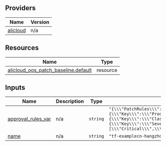 <!-- BEGIN_TF_DOCS -->
## Providers

| Name | Version |
|------|---------|
| <a name="provider_alicloud"></a> [alicloud](#provider\_alicloud) | n/a |

## Resources

| Name | Type |
|------|------|
| [alicloud_oos_patch_baseline.default](https://registry.terraform.io/providers/hashicorp/alicloud/latest/docs/resources/oos_patch_baseline) | resource |

## Inputs

| Name | Description | Type | Default | Required |
|------|-------------|------|---------|:--------:|
| <a name="input_approval_rules_var"></a> [approval\_rules\_var](#input\_approval\_rules\_var) | n/a | `string` | `"{\\\"PatchRules\\\":[{\\\"PatchFilterGroup\\\":[{\\\"Key\\\":\\\"PatchSet\\\",\\\"Values\\\":[\\\"OS\\\"]},{\\\"Key\\\":\\\"ProductFamily\\\",\\\"Values\\\":[\\\"Windows\\\"]},{\\\"Key\\\":\\\"Product\\\",\\\"Values\\\":[\\\"Windows 10\\\",\\\"Windows 7\\\"]},{\\\"Key\\\":\\\"Classification\\\",\\\"Values\\\":[\\\"Security Updates\\\",\\\"Updates\\\",\\\"Update Rollups\\\",\\\"Critical Updates\\\"]},{\\\"Key\\\":\\\"Severity\\\",\\\"Values\\\":[\\\"Critical\\\",\\\"Important\\\",\\\"Moderate\\\"]}],\\\"ApproveAfterDays\\\":7,\\\"EnableNonSecurity\\\":true,\\\"ComplianceLevel\\\":\\\"Medium\\\"}]}"` | no |
| <a name="input_name"></a> [name](#input\_name) | n/a | `string` | `"tf-examplecn-hangzhouoospatchbaseline31576"` | no |
<!-- END_TF_DOCS -->    